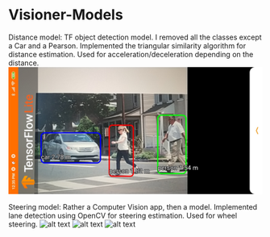 # Visioner-Models

Distance model: TF object detection model. I removed all the classes except a Car and a Pearson. Implemented the triangular similarity algorithm for distance estimation. Used for acceleration/deceleration depending on the distance.
![alt text](https://github.com/mrprimle/Visioner-Models/blob/master/images/distance.jpg?raw=true)


Steering model: Rather a Computer Vision app, then a model. Implemented lane detection using OpenCV for steering estimation. Used for wheel steering.
![alt text](https://github.com/mrprimle/Visioner-Models/blob/master/images/straight.jpg?raw=true)
![alt text](https://github.com/mrprimle/Visioner-Models/blob/master/images/left.jpg?raw=true)
![alt text](https://github.com/mrprimle/Visioner-Models/blob/master/images/right.jpg?raw=true)
